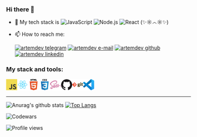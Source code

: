### Hi there 🦄

- 🌱 My tech stack is
  ![JavaScript](https://img.shields.io/badge/-JavaScript-yellow?style=plastic&logo=javascript)
  ![Node.js](https://img.shields.io/badge/-Node.js-green?style=plastic&logo=node.js)
  ![React](https://img.shields.io/badge/-React-blue?style=plastic&logo=react)
  (✨☼෴☼✨)
  
- 📫 How to reach me: 

  [![artemdev telegram](https://img.shields.io/badge/Telegram-%40artemzimovets?style=plastic&logo=telegram&link=https://t.me/artemzimovets)](https://t.me/artemzimovets)
  [![artemdev e-mail](https://img.shields.io/badge/Gmail-artem.zimovetsgmail.com-red?style=plastic&logo=gmail&link=mailto:artem.zimovets@gmail.com)](mailto:artem.zimovets@gmail.com)
  [![artemdev github](https://img.shields.io/badge/GitHub-artemdev?style=plastic&logo=github&link=https://github.com/artemdev)](https://github.com/artemdev)
  [![artemdev linkedin](https://img.shields.io/badge/LinkedIn-Artem%20Zymovets?style=plastic&logo=linkedin&link=https://www.linkedin.com/in/artem-zymovets)](https://www.linkedin.com/in/artem-zymovets)
  

### My stack and tools:

<img align="left" alt="JavaScript" width="30px" src="https://raw.githubusercontent.com/github/explore/80688e429a7d4ef2fca1e82350fe8e3517d3494d/topics/javascript/javascript.png" /> 
<img align="left" alt="React" width="30px" src="https://raw.githubusercontent.com/github/explore/80688e429a7d4ef2fca1e82350fe8e3517d3494d/topics/react/react.png" />
<img align="left" alt="HTML5" width="30px" src="https://raw.githubusercontent.com/github/explore/80688e429a7d4ef2fca1e82350fe8e3517d3494d/topics/html/html.png" /> 
<img align="left" alt="CSS3" width="30px" src="https://raw.githubusercontent.com/github/explore/80688e429a7d4ef2fca1e82350fe8e3517d3494d/topics/css/css.png" /> 
<img align="left" alt="Sass" width="30px" src="https://raw.githubusercontent.com/github/explore/80688e429a7d4ef2fca1e82350fe8e3517d3494d/topics/sass/sass.png" /> 
<img align="left" alt="GitHub" width="30px" src="https://raw.githubusercontent.com/github/explore/78df643247d429f6cc873026c0622819ad797942/topics/github/github.png" />
<img align="left" alt="Git" width="30px" src="https://raw.githubusercontent.com/github/explore/80688e429a7d4ef2fca1e82350fe8e3517d3494d/topics/git/git.png" />
<img alt="Visual Studio Code" width="30px" src="https://raw.githubusercontent.com/github/explore/80688e429a7d4ef2fca1e82350fe8e3517d3494d/topics/visual-studio-code/visual-studio-code.png" /> 

---
![Anurag's github stats](https://github-readme-stats.vercel.app/api?username=artemdev&show_icons=true&theme=tokyonight) [![Top Langs](https://github-readme-stats.vercel.app/api/top-langs/?username=artemdev&layout=compact&theme=tokyonight)](https://github.com/anuraghazra/github-readme-stats)

![Codewars](https://www.codewars.com/users/artemdev/badges/micro)

![Profile views](https://gpvc.arturio.dev/artemdev)

<!--
**artemdev/artemdev** is a ✨ _special_ ✨ repository because its `README.md` (this file) appears on your GitHub profile.

Here are some ideas to get you started:

- 🔭 I’m currently working on ...
- 🌱 I’m currently learning JavaScript
- 👯 I’m looking to collaborate on ...
- 🤔 I’m looking for help with ...
- 💬 Ask me about ...
- 📫 How to reach me: ...
- 😄 Pronouns: ...
- ⚡ Fun fact: ...
-->
